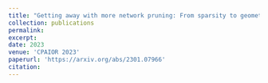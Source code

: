 ```yaml
---
title: "Getting away with more network pruning: From sparsity to geometry and linear regions"
collection: publications
permalink: 
excerpt: 
date: 2023
venue: 'CPAIOR 2023'
paperurl: 'https://arxiv.org/abs/2301.07966'
citation: 
---
```

